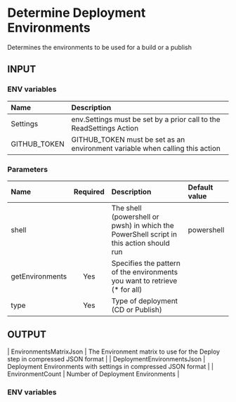 # Determine Deployment Environments
Determines the environments to be used for a build or a publish

## INPUT

### ENV variables
| Name | Description |
| :-- | :-- |
| Settings | env.Settings must be set by a prior call to the ReadSettings Action |
| GITHUB_TOKEN | GITHUB_TOKEN must be set as an environment variable when calling this action |

### Parameters
| Name | Required | Description | Default value |
| :-- | :-: | :-- | :-- |
| shell | | The shell (powershell or pwsh) in which the PowerShell script in this action should run | powershell |
| getEnvironments | Yes | Specifies the pattern of the environments you want to retrieve (* for all) | |
| type | Yes | Type of deployment (CD or Publish) | |

## OUTPUT
| EnvironmentsMatrixJson | The Environment matrix to use for the Deploy step in compressed JSON format |
| DeploymentEnvironmentsJson | Deployment Environments with settings in compressed JSON format |
| EnvironmentCount | Number of Deployment Environments |

### ENV variables
